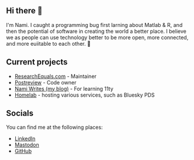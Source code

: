 ## Hi there 👋

<!--
**nsunami/nsunami** is a ✨ _special_ ✨ repository because its `README.md` (this file) appears on your GitHub profile.

Here are some ideas to get you started:

- 🔭 I’m currently working on ...
- 🌱 I’m currently learning ...
- 👯 I’m looking to collaborate on ...
- 🤔 I’m looking for help with ...
- 💬 Ask me about ...
- 📫 How to reach me: ...
- 😄 Pronouns: ...
- ⚡ Fun fact: ...
-->

I'm Nami. I caught a programming bug first larning about Matlab & R, and then the potential of software in creating the world a better place. I believe we as people can use technology better to be more open, more connected, and more euiitable to each other. 🫶

## Current projects

- [ResearchEquals.com](https://github.com/libscie/ResearchEquals.com) - Maintainer
- [Postreview](https://github.com/PostReview/postreview-app) - Code owner
- [Nami Writes (my blog)](https://github.com/nsunami/nami-writes) - For learning 11ty
- [Homelab](https://github.com/nsunami/homelab) - hosting various services, such as Bluesky PDS


## Socials

You can find me at the following places:

- [LinkedIn](https://www.linkedin.com/in/nsunami/)
- [Mastodon](https://akademienl.social/@nsunami)
- [GitHub](https://github.com/nsunami)
